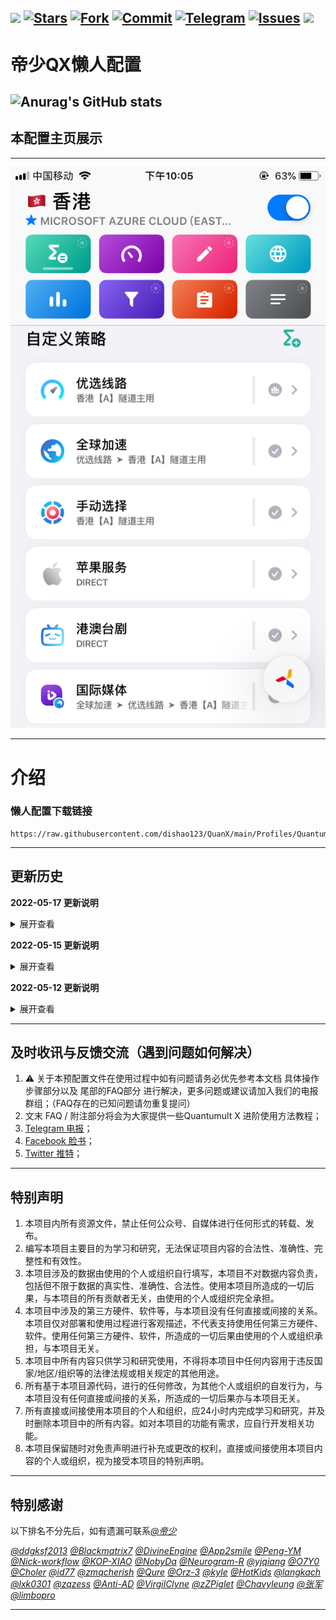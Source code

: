 ![](https://visitor-badge.glitch.me/badge?page_id=dishao123.QuanX) 
[![Stars](https://img.shields.io/github/stars/dishao123/QuanX)](https://github.com/dishao123/QuanX/stargazers)
[![Fork](https://img.shields.io/github/forks/dishao123/QuanX)](https://github.com/dishao123/QuanX/network/members)
[![Commit](https://img.shields.io/github/commit-activity/m/dishao123/QuanX?label=Commits)](https://github.com/dishao123/QuanX/commits/master)
[![Telegram](https://img.shields.io/badge/Telegram-Channel-33A8E3)](https://t.me/dishaobot)
[![Issues](https://img.shields.io/github/issues/dishao123/QuanX)](https://github.com/dishao123/QuanX/issues)
[![](https://img.shields.io/github/followers/dishao123?label=follow&style=social)](https://github.com/dishao123)
-----------------------------------------------------------------------------------------------------------------------------------

# 帝少QX懒人配置
![Anurag's GitHub stats](https://github-readme-stats.vercel.app/api?username=dishao123&theme=default&show_icons=true)
-----------------------------------------------------------------------------------------------------------------------------------

## 本配置主页展示
***
![主页介绍][主页]
***

# 介绍

### 懒人配置下载链接  

    https://raw.githubusercontent.com/dishao123/QuanX/main/Profiles/QuantumultX.conf

---------------------------------------------------------------------------------------------------------------------------------------------------------------------------------

## 更新历史 

**2022-05-17 更新说明**
<details>
<summary>展开查看</summary>

[+]新增“广告拦截”策略组，默认为“REJECT”策略组

[+]新增DNS，屏蔽系统DNS，允许访问IPV6

[+]更改“GitHub”分流策略组为 > “PORXY”策略组

[+]新增“Speedtest”分流，指定为 > “手动选择”策略组
</details>

**2022-05-15 更新说明**

<details>
<summary>展开查看</summary>

[+]新增DNS“address=/raw.githubusercontent.com/185.199.108.133”

[+]优化配置重新排版

[+]屏蔽部分DNS，需要的请到“DNS”板块，去掉“#”即可启用

[+]新增部分注释</details>

**2022-05-12 更新说明**

<details>
<summary>展开查看</summary>

[+]新增“其他国家”策略组

[+]更改“优选”策略组为 > 优选线路

[+]新增“fallback_udp_policy=direct”

[+]新增mitm“*.tiktokv.com, *.byteoversea.com, *.tik-tokapi.com”  
</details>

---------------------------------------------------------------------------------------------------------------------------------------------------------------------------------

## 及时收讯与反馈交流（遇到问题如何解决）
1. ⚠️ 关于本预配置文件在使用过程中如有问题请务必优先参考本文档 具体操作 步骤部分以及 尾部的FAQ部分 进行解决，更多问题或建议请加入我们的电报群组；（FAQ存在的已知问题请勿重复提问）
2. 文末 FAQ / 附注部分将会为大家提供一些Quantumult X 进阶使用方法教程；
3. [Telegram 电报](https://t.me/dishaobot)；
4. [Facebook 脸书](https://www.facebook.com/profile.php?id=100080808605363)；
5. [Twitter 推特](https://twitter.com/dishaowork)；

---------------------------------------------------------------------------------------------------------------------------------------------------------------------------------

## 特别声明

1. 本项目内所有资源文件，禁止任何公众号、自媒体进行任何形式的转载、发布。
2. 编写本项目主要目的为学习和研究，无法保证项目内容的合法性、准确性、完整性和有效性。
3. 本项目涉及的数据由使用的个人或组织自行填写，本项目不对数据内容负责，包括但不限于数据的真实性、准确性、合法性。使用本项目所造成的一切后果，与本项目的所有贡献者无关，由使用的个人或组织完全承担。
4. 本项目中涉及的第三方硬件、软件等，与本项目没有任何直接或间接的关系。本项目仅对部署和使用过程进行客观描述，不代表支持使用任何第三方硬件、软件。使用任何第三方硬件、软件，所造成的一切后果由使用的个人或组织承担，与本项目无关。
5. 本项目中所有内容只供学习和研究使用，不得将本项目中任何内容用于违反国家/地区/组织等的法律法规或相关规定的其他用途。
6. 所有基于本项目源代码，进行的任何修改，为其他个人或组织的自发行为，与本项目没有任何直接或间接的关系，所造成的一切后果亦与本项目无关。
7. 所有直接或间接使用本项目的个人和组织，应24小时内完成学习和研究，并及时删除本项目中的所有内容。如对本项目的功能有需求，应自行开发相关功能。
8. 本项目保留随时对免责声明进行补充或更改的权利，直接或间接使用本项目内容的个人或组织，视为接受本项目的特别声明。

---------------------------------------------------------------------------------------------------------------------------------------------------------------------------------

## 特别感谢

以下排名不分先后，如有遗漏可联系[*@帝少*](https://t.me/dishaobot)

[*@ddgksf2013*](https://github.com/ddgksf2013) [*@Blackmatrix7*](https://github.com/blackmatrix7/ios_rule_script) [*@DivineEngine*](https://github.com/DivineEngine) [*@App2smile*](https://github.com/app2smile/rules)  [*@Peng-YM*](https://github.com/Peng-YM) [*@Nick-workflow*](https://github.com/Nick-workflow) [*@KOP-XIAO*](https://github.com/KOP-XIAO) [*@NobyDa*](https://github.com/NobyDa) [*@Neurogram-R*](https://github.com/Neurogram-R) [*@yjqiang*](https://github.com/yjqiang) [*@O7Y0*](https://github.com/O7Y0) [*@Choler*](https://github.com/Choler) [*@id77*](https://github.com/id77) [*@zmqcherish*](https://github.com/zmqcherish) [*@Qure*](https://github.com/Koolson/Qure) [*@Orz-3*](https://github.com/Orz-3) [*@kyle*](https://github.com/Xirou) [*@HotKids*](https://github.com/hotKids) [*@langkach*](https://github.com/langkhach270389) [*@lxk0301*](https://github.com/lxk0301) [*@zqzess*](https://github.com/zqzess/rule_for_quantumultX) [*@Anti-AD*](https://github.com/privacy-protection-tools/anti-AD) [*@VirgilClyne*](https://github.com/VirgilClyne) [*@zZPiglet*](https://github.com/zZPiglet/Task/tree/master) [*@Chavyleung*](https://github.com/chavyleung) [*@张军*](https://github.com/28413761) [*@limbopro*](https://github.com/limbopro) 

---------------------------------------------------------------------------------------------------------------------------------------------------------------------------------

[主页]:/img/主页介绍.png "主页介绍"
[网络]:/img/网络活动介绍.png "活动介绍"
[日志]:/img/日志介绍.png "日志介绍"
[1]:/img/第一步.png "教程1"
[2]:/img/第二步.png "教程2"
[3]:/img/第三步.png "教程3"
[4]:/img/第四步.png "教程4"
[5]:/img/第五步.png "教程5"
[6]:/img/第六步.png "教程6"
[7]:/img/第七步.png "教程7"
[8]:/img/第八步.png "教程8"
[9]:/img/第九步.png "教程9"
[10]:/img/第十步.png "教程10"
[11]:/img/第十一步.png "教程11"
[12]:/img/第十二步.png "教程12"
[13]:/img/第十三步.png "教程13"
[14]:/img/第十四步.png "教程14"
[15]:/img/第十五步.png "教程15"
[16]:/img/第十六步.png "教程16"
[17]:/img/第十七步.png "教程17"
[18]:/img/第十八步.png "教程18"
[19]:/img/第十九步.png "教程19"
[20]:/img/第二十步.png "教程20"
[21]:/img/第二十一步.png "教程21"
[22]:/img/第二十二步.png "教程22"
[23]:/img/第二十三步.png "教程23"
[er1]:/img/错误1.png "出错1"
[er2]:/img/错误2.png "出错2"
